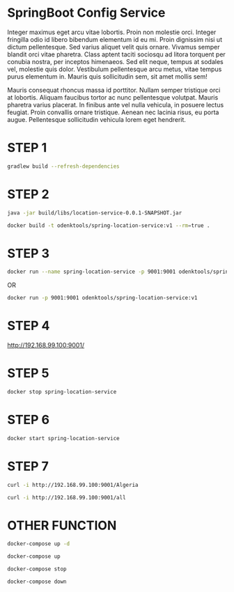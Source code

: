 # SpringBoot Config Service

Integer maximus eget arcu vitae lobortis. Proin non molestie orci. Integer fringilla odio id libero bibendum elementum id eu mi. Proin dignissim nisi ut dictum pellentesque. Sed varius aliquet velit quis ornare. Vivamus semper blandit orci vitae pharetra. Class aptent taciti sociosqu ad litora torquent per conubia nostra, per inceptos himenaeos. Sed elit neque, tempus at sodales vel, molestie quis dolor. Vestibulum pellentesque arcu metus, vitae tempus purus elementum in. Mauris quis sollicitudin sem, sit amet mollis sem!

Mauris consequat rhoncus massa id porttitor. Nullam semper tristique orci at lobortis. Aliquam faucibus tortor ac nunc pellentesque volutpat. Mauris pharetra varius placerat. In finibus ante vel nulla vehicula, in posuere lectus feugiat. Proin convallis ornare tristique. Aenean nec lacinia risus, eu porta augue. Pellentesque sollicitudin vehicula lorem eget hendrerit.

STEP 1
======

```bash
gradlew build --refresh-dependencies
```

STEP 2
======

```bash
java -jar build/libs/location-service-0.0.1-SNAPSHOT.jar

docker build -t odenktools/spring-location-service:v1 --rm=true .
```

STEP 3
======

```bash
docker run --name spring-location-service -p 9001:9001 odenktools/spring-location-service:v1
```

OR

```bash
docker run -p 9001:9001 odenktools/spring-location-service:v1
```

STEP 4
======

http://192.168.99.100:9001/

STEP 5
======

```bash
docker stop spring-location-service
```

STEP 6
======

```bash
docker start spring-location-service
```

STEP 7
======

```bash
curl -i http://192.168.99.100:9001/Algeria
```

```bash
curl -i http://192.168.99.100:9001/all
```


OTHER FUNCTION
==============

```bash
docker-compose up -d

docker-compose up

docker-compose stop

docker-compose down
```
